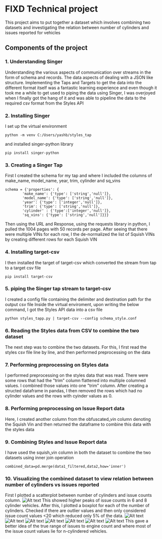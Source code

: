# FIXD Technical project
This project aims to put together a dataset which involves combining two datasets and investigating the relation between number of cylinders and issues reported for vehicles
## Components of the project

### 1. Understanding Singer
Understanding the various aspects of communication over streams in the form of schema and records. The data aspects of dealing with a JSON like structure. Implementing the Taps and Targets to get the data into the different format itself was a fantastic learning experience and even though it took me a while to get used to piping the data using Singer, I was overjoyed when I finally got the hang of it and was able to pipeline the data to the required csv format from the Styles API
### 2. Installing Singer
I set up the virtual environment
```
python -m venv C:/Users/yashb/styles_tap
```
 and installed singer-python library
```
pip install singer-python
```

### 3. Creating a Singer Tap
First I created the schema for my tap and where I included the columns of make_name, model_name, year, trim, cylinder and sq_vins
```
schema = {'properties': {
        'make_name': {'type': ['string','null']},
        'model_name': {'type': ['string','null']},
        'year': {'type': ['integer','null']},
        'trim': {'type': ['string','null']},
        'cylinder' : {'type':['integer','null']},
        'sq_vins': {'type': ['string','null']}}}
```
Then using the URL and Response, using the requests library in python, I pulled the 1004 pages with 50 records per page.
After seeing that there were multiple VINs for each row, I the de-normalized the list of Squish VINs by creating different rows for each Squish VIN
### 4. Installing target-csv

I then installed the target of target-csv which converted the stream from tap to a target csv file
```
pip install target-csv
```
### 5. piping the Singer tap stream to target-csv
I created a config file containing the delimiter and destination path for the output csv file
Inside the virtual enviroment, upon writing the below command, I got the Styles API data into a csv file 
```
python styles_tapp.py | target-csv --config schema_style.conf
```
### 6. Reading the Styles data from CSV to combine the two dataset
The next step was to combine the two datasets. For this, I first read the styles csv file line by line, and then performed preprocessing on the data
### 7. Performing preprocessing on Styles data
I performed preprocessing on the styles data that was read. There were some rows that had the "trim" column flattened into multiple columned values.
I combined those values into one "trim" column. After creating a structed dataframe in pandas, I then removed the rows which had no cylinder values and the rows with cyinder values as 0.

### 8. Performing preprocessing on Issue Report data
Here, I created another column from the obfuscated_vin column denoting the Squish Vin and then returned the dataframe to combine this data with the styles data
### 9. Combining Styles and Issue Report data
I have used the squish_vin column in both the dataset to combine the two datasets using inner join operation
```
combined_data=pd.merge(data1_filtered,data2,how='inner')
```

### 10. Visualizing the combined dataset to view relation between number of cylinders vs issues reported
First I plotted a scatterplot between number of cylinders and issue counts column.
![Alt text](Scatterplot.png?raw=true "Scatterplot between number of cylinders and issue counts")
This showed higher peaks of issue counts in 6 and 8 cylinder vehicles.
After this, I plotted a boxplot for each of the number of cylinders. Checked if there are outlier values and then only considered issue count values <20 which reduced only 5% of the data.
![Alt text](Boxplot3cylinder.png?raw=true "Boxplot for 3 cylinders and issue counts")
![Alt text](Boxplot4cylinder.png?raw=true "Boxplot for 4 cylinders and issue counts")
![Alt text](Boxplot5cylinder.png?raw=true "Boxplot for 5 cylinders and issue counts")
![Alt text](Boxplot6cylinder.png?raw=true "Boxplot for 6 cylinders and issue counts")
![Alt text](Boxplot8cylinder.png?raw=true "Boxplot for 8 cylinders and issue counts")
![Alt text](Boxplot10cylinder.png?raw=true "Boxplot for 10 cylinders and issue counts")
![Alt text](Boxplot12cylinder.png?raw=true "Boxplot for 12 cylinders and issue counts")
This gave a better idea of the true range of issues to engine count and where most of the issue count values lie for n-cylindered vehicles.


